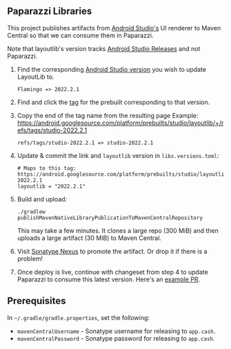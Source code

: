 Paparazzi Libraries
-------------------

This project publishes artifacts from [Android Studio's][android_studio] UI renderer to Maven
Central so that we can consume them in Paparazzi.

Note that layoutlib's version tracks [Android Studio Releases][studio_releases] and not Paparazzi.

1. Find the corresponding [Android Studio version][studio_versions] you wish to update LayoutLib to.
   ```
   Flamingo => 2022.2.1
   ```
2. Find and click the [tag][prebuilt_refs] for the prebuilt corresponding to that version.
3. Copy the end of the tag name from the resulting page
   Example: https://android.googlesource.com/platform/prebuilts/studio/layoutlib/+/refs/tags/studio-2022.2.1
   ```
   refs/tags/studio-2022.2.1 => studio-2022.2.1
   ```
4. Update & commit the link and `layoutlib` version in `libs.versions.toml`:
   ```
   # Maps to this tag: https://android.googlesource.com/platform/prebuilts/studio/layoutlib/+/refs/tags/studio-2022.2.1
   layoutlib = "2022.2.1"
   ```
5. Build and upload:
    ```
    ./gradlew publishMavenNativeLibraryPublicationToMavenCentralRepository
    ```

   This may take a few minutes.
   It clones a large repo (300 MiB) and then uploads a large artifact (30 MiB) to Maven Central.

6. Visit [Sonatype Nexus][nexus] to promote the artifact. Or drop it if there is a problem!
7. Once deploy is live, continue with changeset from step 4 to update Paparazzi to consume this
   latest version.  Here's an [example PR][dolphin_bump].


Prerequisites
-------------

In `~/.gradle/gradle.properties`, set the following:

 * `mavenCentralUsername` - Sonatype username for releasing to `app.cash`.
 * `mavenCentralPassword` - Sonatype password for releasing to `app.cash`.


[android_studio]: https://developer.android.com/studio
[studio_releases]: https://developer.android.com/studio/releases
[studio_versions]: https://developer.android.com/studio/releases#android_gradle_plugin_and_android_studio_compatibility
[nexus]: https://oss.sonatype.org/
[prebuilt_refs]: https://android.googlesource.com/platform/prebuilts/studio/layoutlib/+refs
[dolphin_bump]: https://github.com/cashapp/paparazzi/pull/639
